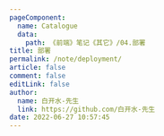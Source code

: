 ```yaml
---
pageComponent: 
  name: Catalogue
  data: 
    path: 《前端》笔记《其它》/04.部署
title: 部署
permalink: /note/deployment/
article: false
comment: false
editLink: false
author: 
  name: 白开水-先生
  link: https://github.com/白开水-先生
date: 2022-06-27 10:57:45
---
```

